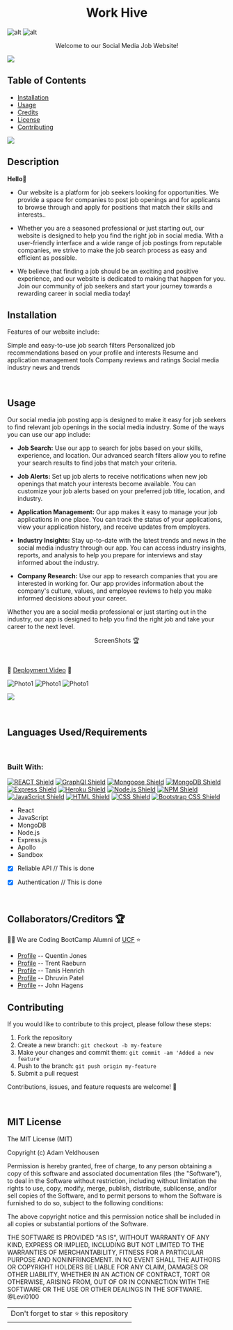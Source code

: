 <h1 align="center">Work Hive</h1>



![alt](https://img.shields.io/badge/License-MIT-blue) ![alt](https://img.shields.io/website?down_color=red&down_message=offline&up_color=green&up_message=online&url=https%3A%2F%2Ftranquil-falls-34631.herokuapp.com%2Fnotes) 



<p align="center">Welcome to our Social Media Job Website!

</p>

![](https://i.imgur.com/waxVImv.png)
<br>

## Table of Contents 

- [Installation](#installation)
- [Usage](#usage)
- [Credits](#credits)
- [License](#license)
- [Contributing](#contributing)




![](https://i.imgur.com/waxVImv.png)
<br>

## Description
 **Hello👋**

-  Our website is a platform for job seekers looking for opportunities. We provide a space for companies to post job openings and for applicants to browse through and apply for positions that match their skills and interests.. 
- Whether you are a seasoned professional or just starting out, our website is designed to help you find the right job in social media. With a user-friendly interface and a wide range of job postings from reputable companies, we strive to make the job search process as easy and efficient as possible. 

- We believe that finding a job should be an exciting and positive experience, and our website is dedicated to making that happen for you. Join our community of job seekers and start your journey towards a rewarding career in social media today!


## <h2 id="installation"> Installation </h2>

Features of our website include:

Simple and easy-to-use job search filters
Personalized job recommendations based on your profile and interests
Resume and application management tools
Company reviews and ratings
Social media industry news and trends



<br>

## <h2 id="usage"> Usage </h2>

Our social media job posting app is designed to make it easy for job seekers to find relevant job openings in the social media industry. Some of the ways you can use our app include:

- **Job Search:** Use our app to search for jobs based on your skills, experience, and location. Our advanced search filters allow you to refine your search results to find jobs that match your criteria.

- **Job Alerts:** Set up job alerts to receive notifications when new job openings that match your interests become available. You can customize your job alerts based on your preferred job title, location, and industry.

- **Application Management:** Our app makes it easy to manage your job applications in one place. You can track the status of your applications, view your application history, and receive updates from employers.

- **Industry Insights:** Stay up-to-date with the latest trends and news in the social media industry through our app. You can access industry insights, reports, and analysis to help you prepare for interviews and stay informed about the industry.

- **Company Research:** Use our app to research companies that you are interested in working for. Our app provides information about the company's culture, values, and employee reviews to help you make informed decisions about your career.

Whether you are a social media professional or just starting out in the industry, our app is designed to help you find the right job and take your career to the next level.



<!-- 🔭  Navigate to the VS Code.

👨‍💻  Here you will terminal and install Node, Express, Mongoose. 

🤝  RUN server.js.

📫  **YOUR IN!** In Insomnia run localhost path.

👯  Refresh MongoDB database. That's it -->


<p align="center">ScreenShots 🏆</p>

<br>

🔭 [Deployment Video](https://drive.google.com/file/d/1tfy9g1DGI9eUbnjihZgitYW4bga30lvB/view) 🔭

![Photo1]()
![Photo1]()
![Photo1]()



![](https://i.imgur.com/waxVImv.png)

<br>

<h2>Languages Used/Requirements</h2>

<br> 

### Built With:

[![REACT Shield](https://img.shields.io/badge/React-222222?&style=for-the-badge&logo=react)](https://reactjs.org/) [![GraphQl Shield](https://img.shields.io/badge/GraphQl-E10098?&style=for-the-badge&logo=graphql&logoColor=white)](https://graphql.org/) [![Mongoose Shield](https://img.shields.io/badge/Mongoose-AA2929?&style=for-the-badge&logo=matrix&logoColor=white)](https://mongoosejs.com/) [![MongoDB Shield](https://img.shields.io/badge/MongoDB-47A248?&style=for-the-badge&logo=mongodb&logoColor=white)](https://www.mongodb.com/) [![Express Shield](https://img.shields.io/badge/Express-000000?&style=for-the-badge&logo=express&logoColor=white)](http://expressjs.com/) [![Heroku Shield](https://img.shields.io/badge/Heroku-430098?&style=for-the-badge&logo=heroku&logoColor=white)](https://www.heroku.com/what) [![Node.js Shield](https://img.shields.io/badge/Node.js-339933?&style=for-the-badge&logo=node.js&logoColor=white)](https://nodejs.org/en/) [![NPM Shield](https://img.shields.io/badge/NPM-333333?&style=for-the-badge&logo=npm&logoColor=white)](https://www.npmjs.com/) [![JavaScript Shield](https://img.shields.io/badge/JavaScript-F7DF1E?&style=for-the-badge&logo=javascript&logoColor=272727)](https://developer.mozilla.org/en-US/docs/Web/JavaScript)  [![HTML Shield](https://img.shields.io/badge/HTML5-E34F26?&style=for-the-badge&logo=html5&logoColor=white)](https://developer.mozilla.org/en-US/docs/Glossary/HTML5) [![CSS Shield](https://img.shields.io/badge/CSS-1572B6?&style=for-the-badge&logo=css3&logoColor=white)](https://developer.mozilla.org/en-US/docs/Web/CSS) [![Bootstrap CSS Shield](https://img.shields.io/badge/Bootstrap_CSS-7952B3?&style=for-the-badge&logo=bootstrap&logoColor=white)](https://getbootstrap.com/) 


- React
- JavaScript
- MongoDB
- Node.js 
- Express.js 
- Apollo
- Sandbox


- [x] Reliable API // This is done 
- [x] Authentication // This is done
 

<br>
<h2 id="credits">Collaborators/Creditors 🏆</h2>

👨‍💻 We are Coding BootCamp Alumni of [UCF](https://www.ucf.edu/students/)  ⭐️

- [Profile]( https://github.com/TheQuentinJones  "Quentin Jones") -- Quentin Jones
- [Profile]( https://github.com/TrentLe " Tanis Henrich") -- Trent Raeburn
- [Profile]( https://github.com/Henrich77  " Tanis Henrich") -- Tanis Henrich
- [Profile]( https://github.com/dhruvin0777  " Dhruvin Patel ") -- Dhruvin Patel
- [Profile]( https://github.com/JonJon50  " John Hagens ") -- John Hagens

## Contributing

If you would like to contribute to this project, please follow these steps:

1. Fork the repository
2. Create a new branch: `git checkout -b my-feature`
3. Make your changes and commit them: `git commit -am 'Added a new feature'`
4. Push to the branch: `git push origin my-feature`
5. Submit a pull request



Contributions, issues, and feature requests are welcome! 🤝

<table>
	<tr>
		<td>
			Don't forget to star ⭐ this repository
		</td>
	</tr>





<br>

<h2 id="license">MIT License</h2>
The MIT License (MIT)

Copyright (c) <year> Adam Veldhousen

Permission is hereby granted, free of charge, to any person obtaining a copy
of this software and associated documentation files (the "Software"), to deal
in the Software without restriction, including without limitation the rights
to use, copy, modify, merge, publish, distribute, sublicense, and/or sell
copies of the Software, and to permit persons to whom the Software is
furnished to do so, subject to the following conditions:

The above copyright notice and this permission notice shall be included in
all copies or substantial portions of the Software.

THE SOFTWARE IS PROVIDED "AS IS", WITHOUT WARRANTY OF ANY KIND, EXPRESS OR
IMPLIED, INCLUDING BUT NOT LIMITED TO THE WARRANTIES OF MERCHANTABILITY,
FITNESS FOR A PARTICULAR PURPOSE AND NONINFRINGEMENT. IN NO EVENT SHALL THE
AUTHORS OR COPYRIGHT HOLDERS BE LIABLE FOR ANY CLAIM, DAMAGES OR OTHER
LIABILITY, WHETHER IN AN ACTION OF CONTRACT, TORT OR OTHERWISE, ARISING FROM,
OUT OF OR IN CONNECTION WITH THE SOFTWARE OR THE USE OR OTHER DEALINGS IN
THE SOFTWARE.
@Levi0100
</h5>
